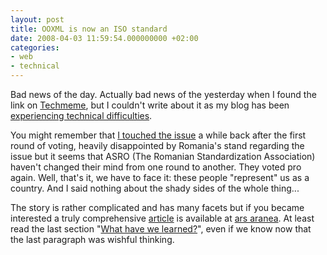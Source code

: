 ```yaml
---
layout: post
title: OOXML is now an ISO standard
date: 2008-04-03 11:59:54.000000000 +02:00
categories:
- web
- technical
---
```

Bad news of the day. Actually bad news of the yesterday when I found the link on <a href="http://www.techmeme.com/">Techmeme</a>, but I couldn't write about it as my blog has been <a href="http://www.rusiczki.net/2008/04/03/hello-world-41/">experiencing technical difficulties</a>.

You might remember that <a href="http://www.rusiczki.net/2007/09/10/romania-does-it-again/">I touched the issue</a> a while back after the first round of voting, heavily disappointed by Romania's stand regarding the issue but it seems that ASRO (The Romanian Standardization Association) haven't changed their mind from one round to another. They voted pro again. Well, that's it, we have to face it: these people "represent" us as a country. And I said nothing about the shady sides of the whole thing...

The story is rather complicated and has many facets but if you became interested a truly comprehensive <a href="http://aranea.zuavra.net/index.php/97/">article</a> is available at <a href="http://aranea.zuavra.net/">ars aranea</a>. At least read the last section "<a href="http://aranea.zuavra.net/index.php/97/#ig-16">What have we learned?</a>", even if we know now that the last paragraph was wishful thinking.
